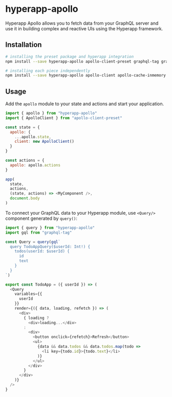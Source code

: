 # hyperapp-apollo

Hyperapp Apollo allows you to fetch data from your GraphQL server and use it in building complex
and reactive UIs using the Hyperapp framework.

## Installation

```bash
# installing the preset package and hyperapp integration
npm install --save hyperapp-apollo apollo-client-preset graphql-tag graphql

# installing each piece independently
npm install --save hyperapp-apollo apollo-client apollo-cache-inmemory apollo-link-http graphql-tag graphql
```

## Usage

Add the `apollo` module to your state and actions and start your application.

```js
import { apollo } from "hyperapp-apollo"
import { ApolloClient } from "apollo-client-preset"

const state = {
  apollo: {
    ...apollo.state,
    client: new ApolloClient()
  }
}

const actions = {
  apollo: apollo.actions
}

app(
  state,
  actions,
  (state, actions) => <MyComponent />,
  document.body
)
```

To connect your GraphQL data to your Hyperapp module, use `<Query/>` component generated by `query()`:

```js
import { query } from "hyperapp-apollo"
import gql from "graphql-tag"

const Query = query(gql`
  query TodoAppQuery($userId: Int!) {
    todos(userId: $userId) {
      id
      text
    }
  }
`)

export const TodoApp = ({ userId }) => (
  <Query
    variables={{
      userId
    }}
    render={({ data, loading, refetch }) => (
      <div>
        { loading ?
          <div>loading...</div>
        :
          <div>
            <button onclick={refetch}>Refresh</button>
            <ul>
              {data && data.todos && data.todos.map(todo =>
                <li key={todo.id}>{todo.text}</li>
              )}
            </ul>
          </div>
        }
      </div>
    )}
  />
}
```
